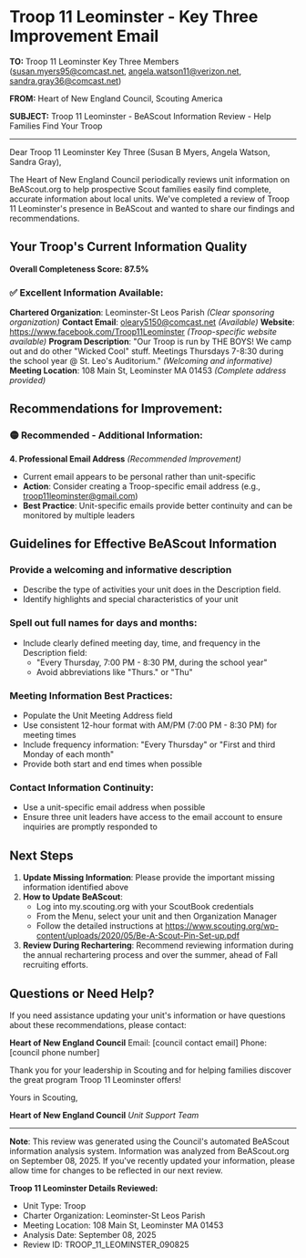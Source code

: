 # Troop 11 Leominster - Key Three Improvement Email

**TO:** Troop 11 Leominster Key Three Members (susan.myers95@comcast.net, angela.watson11@verizon.net, sandra.gray36@comcast.net)

**FROM:** Heart of New England Council, Scouting America

**SUBJECT:** Troop 11 Leominster - BeAScout Information Review - Help Families Find Your Troop

---

Dear Troop 11 Leominster Key Three (Susan B Myers, Angela Watson, Sandra Gray),

The Heart of New England Council periodically reviews unit information on BeAScout.org to help prospective Scout families easily find complete, accurate information about local units. We've completed a review of Troop 11 Leominster's presence in BeAScout and wanted to share our findings and recommendations.

## Your Troop's Current Information Quality

**Overall Completeness Score: 87.5%**

### ✅ **Excellent Information Available:**
**Chartered Organization**: Leominster-St Leos Parish *(Clear sponsoring organization)*
**Contact Email**: oleary5150@comcast.net *(Available)*
**Website**: https://www.facebook.com/Troop11Leominster *(Troop-specific website available)*
**Program Description**: "Our Troop is run by THE BOYS! We camp out and do other "Wicked Cool" stuff. Meetings Thursdays 7-8:30 during the school year @ St. Leo's Auditorium." *(Welcoming and informative)*
**Meeting Location**: 108 Main St, Leominster MA 01453 *(Complete address provided)*

## Recommendations for Improvement:

### 🟡 **Recommended - Additional Information:**

**4. Professional Email Address** *(Recommended Improvement)*
- Current email appears to be personal rather than unit-specific
- **Action**: Consider creating a Troop-specific email address (e.g., troop11leominster@gmail.com)
- **Best Practice**: Unit-specific emails provide better continuity and can be monitored by multiple leaders

## Guidelines for Effective BeAScout Information

### **Provide a welcoming and informative description**
- Describe the type of activities your unit does in the Description field.
- Identify highlights and special characteristics of your unit

### **Spell out full names for days and months:**
- Include clearly defined meeting day, time, and frequency in the Description field:
  - "Every Thursday, 7:00 PM - 8:30 PM, during the school year"
  - Avoid abbreviations like "Thurs." or "Thu"

### **Meeting Information Best Practices:**
- Populate the Unit Meeting Address field
- Use consistent 12-hour format with AM/PM (7:00 PM - 8:30 PM) for meeting times
- Include frequency information: "Every Thursday" or "First and third Monday of each month"
- Provide both start and end times when possible

### **Contact Information Continuity:**
- Use a unit-specific email address when possible
- Ensure three unit leaders have access to the email account to ensure inquiries are promptly responded to

## Next Steps

1. **Update Missing Information**: Please provide the important missing information identified above
2. **How to Update BeAScout**: 
   - Log into my.scouting.org with your ScoutBook credentials
   - From the Menu, select your unit and then Organization Manager
   - Follow the detailed instructions at
     https://www.scouting.org/wp-content/uploads/2020/05/Be-A-Scout-Pin-Set-up.pdf
3. **Review During Rechartering**: Recommend reviewing information during the annual rechartering process and over the summer, ahead of Fall recruiting efforts.

## Questions or Need Help?

If you need assistance updating your unit's information or have questions about these recommendations, please contact:

**Heart of New England Council**
Email: [council contact email]
Phone: [council phone number]

Thank you for your leadership in Scouting and for helping families discover the great program Troop 11 Leominster offers!

Yours in Scouting,

**Heart of New England Council**
*Unit Support Team*

---

**Note**: This review was generated using the Council's automated BeAScout information analysis system. Information was analyzed from BeAScout.org on September 08, 2025. If you've recently updated your information, please allow time for changes to be reflected in our next review.

**Troop 11 Leominster Details Reviewed:**
- Unit Type: Troop
- Charter Organization: Leominster-St Leos Parish
- Meeting Location: 108 Main St, Leominster MA 01453
- Analysis Date: September 08, 2025
- Review ID: TROOP_11_LEOMINSTER_090825